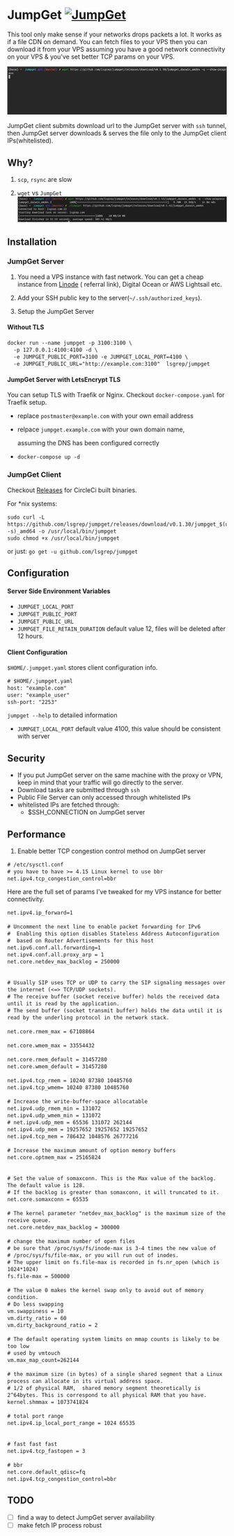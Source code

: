 # JumpGet [![JumpGet](https://circleci.com/gh/jumpget/jumpget.svg?style=svg)](https://circleci.com/gh/lsgrep/jumpget)

This tool only make sense if your networks drops packets a lot. It works as if a file CDN on demand. You can fetch files
to your VPS then you can download it from your VPS assuming you have a good network connectivity on your VPS & you've
set better TCP params on your VPS.

![jumpget](https://raw.githubusercontent.com/jumpget/jumpget/master/assets/jumpget.gif)

JumpGet client submits download url to the JumpGet server with `ssh` tunnel, then JumpGet server downloads & serves the
file only to the JumpGet client IPs(whitelisted).

## Why?

1. `scp`, `rsync` are slow

2. `wget` vs `JumpGet`
   ![jumpget](https://raw.githubusercontent.com/jumpget/jumpget/master/assets/jumpget.png)

## Installation

### JumpGet Server

1. You need a VPS instance with fast network. You can get a cheap instance
   from [Linode](https://www.linode.com/?r=ceabf8f0da919a9253a7c5a8757366ad7bbfc30f) (
   referral link), Digital Ocean or AWS Lightsail etc.

2. Add your SSH public key to the server(`~/.ssh/authorized_keys`).

3. Setup the JumpGet Server

#### Without TLS

```
docker run --name jumpget -p 3100:3100 \
  -p 127.0.0.1:4100:4100 -d \
  -e JUMPGET_PUBLIC_PORT=3100 -e JUMPGET_LOCAL_PORT=4100 \
  -e JUMPGET_PUBLIC_URL="http://example.com:3100"  lsgrep/jumpget

```

#### JumpGet Server with LetsEncrypt TLS

You can setup TLS with Traefik or Nginx. Checkout `docker-compose.yaml` for Traefik setup.

- replace `postmaster@example.com` with your own email address
- relpace `jumpget.example.com` with your own domain name,

  assuming the DNS has been configured correctly

- `docker-compose up -d`

### JumpGet Client

Checkout [Releases](https://github.com/lsgrep/jumpget/releases) for CircleCi built binaries.

For *nix systems:

```
sudo curl -L https://github.com/lsgrep/jumpget/releases/download/v0.1.30/jumpget_$(uname -s)_amd64 -o /usr/local/bin/jumpget
sudo chmod +x /usr/local/bin/jumpget
```

or just:
`go get -u github.com/lsgrep/jumpget`

## Configuration

#### Server Side Environment Variables

- `JUMPGET_LOCAL_PORT`
- `JUMPGET_PUBLIC_PORT`
- `JUMPGET_PUBLIC_URL`
- `JUMPGET_FILE_RETAIN_DURATION` default value 12, files will be deleted after 12 hours.

#### Client Configuration

`$HOME/.jumpget.yaml` stores client configuration info.

```
# $HOME/.jumpget.yaml
host: "example.com"
user: "example_user"
ssh-port: "2253"

```

`jumpget --help` to detailed information

- `JUMPGET_LOCAL_PORT` default value 4100, this value should be consistent with server

## Security

- If you put JumpGet server on the same machine with the proxy or VPN, keep in mind that your traffic will go directly
  to the server.
- Download tasks are submitted through `ssh`
- Public File Server can only accessed through whitelisted IPs
- whitelisted IPs are fetched through:
    - $SSH_CONNECTION on JumpGet server

## Performance

1. Enable better TCP congestion control method on JumpGet server

```
# /etc/sysctl.conf
# you have to have >= 4.15 Linux kernel to use bbr
net.ipv4.tcp_congestion_control=bbr
```

Here are the full set of params I've tweaked for my VPS instance for better connectivity.

```
net.ipv4.ip_forward=1

# Uncomment the next line to enable packet forwarding for IPv6
#  Enabling this option disables Stateless Address Autoconfiguration
#  based on Router Advertisements for this host
net.ipv6.conf.all.forwarding=1
net.ipv4.conf.all.proxy_arp = 1
net.core.netdev_max_backlog = 250000


# Usually SIP uses TCP or UDP to carry the SIP signaling messages over the internet (<=> TCP/UDP sockets).
# The receive buffer (socket receive buffer) holds the received data until it is read by the application.
# The send buffer (socket transmit buffer) holds the data until it is read by the underling protocol in the network stack.

net.core.rmem_max = 67108864

net.core.wmem_max = 33554432

net.core.rmem_default = 31457280
net.core.wmem_default = 31457280

net.ipv4.tcp_rmem = 10240 87380 10485760
net.ipv4.tcp_wmem= 10240 87380 10485760

# Increase the write-buffer-space allocatable
net.ipv4.udp_rmem_min = 131072
net.ipv4.udp_wmem_min = 131072
# net.ipv4.udp_mem = 65536 131072 262144
net.ipv4.udp_mem = 19257652 19257652 19257652
net.ipv4.tcp_mem = 786432 1048576 26777216

# Increase the maximum amount of option memory buffers
net.core.optmem_max = 25165824


# Set the value of somaxconn. This is the Max value of the backlog. The default value is 128.
# If the backlog is greater than somaxconn, it will truncated to it.
net.core.somaxconn = 65535

# The kernel parameter "netdev_max_backlog" is the maximum size of the receive queue.
net.core.netdev_max_backlog = 300000

# change the maximum number of open files
# be sure that /proc/sys/fs/inode-max is 3-4 times the new value of
# /proc/sys/fs/file-max, or you will run out of inodes.
# The upper limit on fs.file-max is recorded in fs.nr_open (which is 1024*1024)
fs.file-max = 500000

# The value 0 makes the kernel swap only to avoid out of memory condition.
# Do less swapping
vm.swappiness = 10
vm.dirty_ratio = 60
vm.dirty_background_ratio = 2

# The default operating system limits on mmap counts is likely to be too low
# used by vmtouch
vm.max_map_count=262144

# the maximum size (in bytes) of a single shared segment that a Linux process can allocate in its virtual address space.
# 1/2 of physical RAM,  shared memory segment theoretically is 2^64bytes. This is correspond to all physical RAM that you have.
kernel.shmmax = 1073741824

# total port range
net.ipv4.ip_local_port_range = 1024 65535


# fast fast fast
net.ipv4.tcp_fastopen = 3

# bbr 
net.core.default_qdisc=fq
net.ipv4.tcp_congestion_control=bbr
```

## TODO

- [ ] find a way to detect JumpGet server availability
- [ ] make fetch IP process robust
